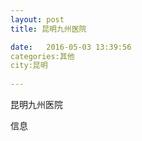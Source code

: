 ```yaml
--- 
layout: post 
title: 昆明九州医院

date:   2016-05-03 13:39:56 
categories:其他  
city:昆明
  
--- 
```

   
昆明九州医院

信息


